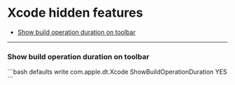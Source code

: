 # Xcode hidden features

*   [Show build operation duration on toolbar](#1)

***

<h3 id="1">Show build operation duration on toolbar</h3>
```bash
defaults write com.apple.dt.Xcode ShowBuildOperationDuration YES
```
